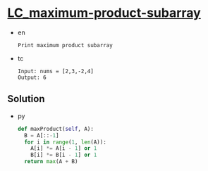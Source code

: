 # [LC_maximum-product-subarray](https://leetcode.com/problems/maximum-product-subarray)

* en

  ```en
  Print maximum product subarray
  ```

* tc

  ```tc
  Input: nums = [2,3,-2,4]
  Output: 6
  ```

## Solution

* py

  ```py
  def maxProduct(self, A):
    B = A[::-1]
    for i in range(1, len(A)):
      A[i] *= A[i - 1] or 1
      B[i] *= B[i - 1] or 1
    return max(A + B)
  ```
